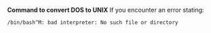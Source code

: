**Command to convert DOS to UNIX**
If you encounter an error stating:
```
/bin/bash^M: bad interpreter: No such file or directory
```
